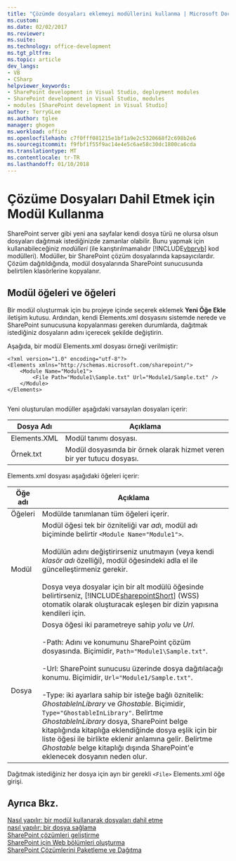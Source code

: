 ```yaml
---
title: "Çözümde dosyaları eklemeyi modüllerini kullanma | Microsoft Docs"
ms.custom: 
ms.date: 02/02/2017
ms.reviewer: 
ms.suite: 
ms.technology: office-development
ms.tgt_pltfrm: 
ms.topic: article
dev_langs:
- VB
- CSharp
helpviewer_keywords:
- SharePoint development in Visual Studio, deployment modules
- SharePoint development in Visual Studio, modules
- modules [SharePoint development in Visual Studio]
author: TerryGLee
ms.author: tglee
manager: ghogen
ms.workload: office
ms.openlocfilehash: c7f0fff081215e1bf1a9e2c5320668f2c698b2e6
ms.sourcegitcommit: f9fbf1f55f9ac14e4e5c6ae58c30dc1800ca6cda
ms.translationtype: MT
ms.contentlocale: tr-TR
ms.lasthandoff: 01/10/2018
---
```

# <a name="using-modules-to-include-files-in-the-solution"></a>Çözüme Dosyaları Dahil Etmek için Modül Kullanma
  SharePoint server gibi yeni ana sayfalar kendi dosya türü ne olursa olsun dosyaları dağıtmak istediğinizde zamanlar olabilir. Bunu yapmak için kullanabileceğiniz *modülleri* (ile karıştırılmamalıdır [!INCLUDE[vbprvb](../sharepoint/includes/vbprvb-md.md)] kod modülleri). Modüller, bir SharePoint çözüm dosyalarında kapsayıcılardır. Çözüm dağıtıldığında, modül dosyalarında SharePoint sunucusunda belirtilen klasörlerine kopyalanır.  
  
## <a name="module-items-and-elements"></a>Modül öğeleri ve öğeleri  
 Bir modül oluşturmak için bu projeye içinde seçerek eklemek **Yeni Öğe Ekle** iletişim kutusu. Ardından, kendi Elements.xml dosyasını sistemde nerede ve SharePoint sunucusuna kopyalanması gereken durumlarda, dağıtmak istediğiniz dosyaların adını içerecek şekilde değiştirin.  
  
 Aşağıda, bir modül Elements.xml dosyası örneği verilmiştir:  
  
```  
<?xml version="1.0" encoding="utf-8"?>  
<Elements xmlns="http://schemas.microsoft.com/sharepoint/">  
    <Module Name="Module1">  
        <File Path="Module1\Sample.txt" Url="Module1/Sample.txt" />  
    </Module>  
</Elements>  
  
```  
  
 Yeni oluşturulan modüller aşağıdaki varsayılan dosyaları içerir:  
  
|Dosya Adı|Açıklama|  
|---------------|-----------------|  
|Elements.XML|Modül tanımı dosyası.|  
|Örnek.txt|Modül dosyasında bir örnek olarak hizmet veren bir yer tutucu dosyası.|  
  
 Elements.xml dosyası aşağıdaki öğeleri içerir:  
  
|Öğe adı|Açıklama|  
|------------------|-----------------|  
|Öğeleri|Modülde tanımlanan tüm öğeleri içerir.|  
|Modül|Modül öğesi tek bir özniteliği var *adı*, modül adı biçiminde belirtir `<Module Name="Module1">`.<br /><br /> Modülün adını değiştirirseniz unutmayın (veya kendi *klasör adı* özelliği), modül öğesindeki adla el ile güncelleştirmeniz gerekir.<br /><br /> Dosya veya dosyalar için bir alt modülü öğesinde belirtirseniz, [!INCLUDE[sharepointShort](../sharepoint/includes/sharepointshort-md.md)] (WSS) otomatik olarak oluşturacak eşleşen bir dizin yapısına kendileri için.|  
|Dosya|Dosya öğesi iki parametreye sahip *yolu* ve *Url*.<br /><br /> -Path: Adını ve konumunu SharePoint çözüm dosyasında. Biçimidir, `Path="Module1\Sample.txt"`.<br /><br /> -Url: SharePoint sunucusu üzerinde dosya dağıtılacağı konumu. Biçimidir, `Url="Module1/Sample.txt"`.<br /><br /> -Type: iki ayarlara sahip bir isteğe bağlı öznitelik: *GhostableInLibrary* ve *Ghostable*. Biçimidir, `Type="GhostableInLibrary"`. Belirtme *GhostableInLibrary* dosya, SharePoint belge kitaplığında kitaplığa eklendiğinde dosya eşlik için bir liste öğesi ile birlikte eklenir anlamına gelir. Belirtme *Ghostable* belge kitaplığı dışında SharePoint'e eklenecek dosyanın neden olur.|  
  
 Dağıtmak istediğiniz her dosya için ayrı bir gerekli `<File>` Elements.xml öğe girişi.  
  
## <a name="see-also"></a>Ayrıca Bkz.  
 [Nasıl yapılır: bir modül kullanarak dosyaları dahil etme](../sharepoint/how-to-include-files-by-using-a-module.md)   
 [nasıl yapılır: bir dosya sağlama](http://go.microsoft.com/fwlink/?LinkID=144271)   
 [SharePoint çözümleri geliştirme](../sharepoint/developing-sharepoint-solutions.md)   
 [SharePoint için Web bölümleri oluşturma](../sharepoint/creating-web-parts-for-sharepoint.md)   
 [SharePoint Çözümlerini Paketleme ve Dağıtma](../sharepoint/packaging-and-deploying-sharepoint-solutions.md)  
  
  